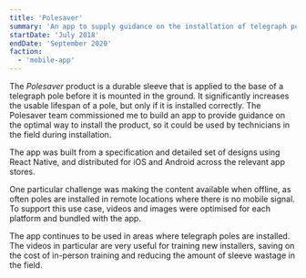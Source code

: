 ```yaml
---
title: 'Polesaver'
summary: 'An app to supply guidance on the installation of telegraph pole sleeves.'
startDate: 'July 2018'
endDate: 'September 2020'
faction:
  - 'mobile-app'
---
```


The _Polesaver_ product is a durable sleeve that is applied to the base of a telegraph pole before it is mounted in the ground. It significantly increases the usable lifespan of a pole, but only if it is installed correctly. The Polesaver team commissioned me to build an app to provide guidance on the optimal way to install the product, so it could be used by technicians in the field during installation.

The app was built from a specification and detailed set of designs using React Native, and distributed for iOS and Android across the relevant app stores.

One particular challenge was making the content available when offline, as often poles are installed in remote locations where there is no mobile signal. To support this use case, videos and images were optimised for each platform and bundled with the app.

The app continues to be used in areas where telegraph poles are installed. The videos in particular are very useful for training new installers, saving on the cost of in-person training and reducing the amount of sleeve wastage in the field.
